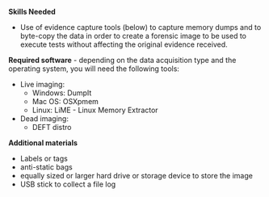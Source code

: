 
**Skills Needed**

* Use of evidence capture tools (below) to capture memory dumps and to byte-copy the data in order to create a forensic image to be used to execute tests without affecting the original evidence received.

**Required software** - depending on the data acquisition type and the operating system, you will need the following tools:

* Live imaging:
  * Windows: DumpIt
  * Mac OS: OSXpmem
  * Linux: LiME - Linux Memory Extractor
* Dead imaging:
  * DEFT distro

**Additional materials**

* Labels or tags
* anti-static bags
* equally sized or larger hard drive or storage device to store the image
* USB stick to collect a file log
